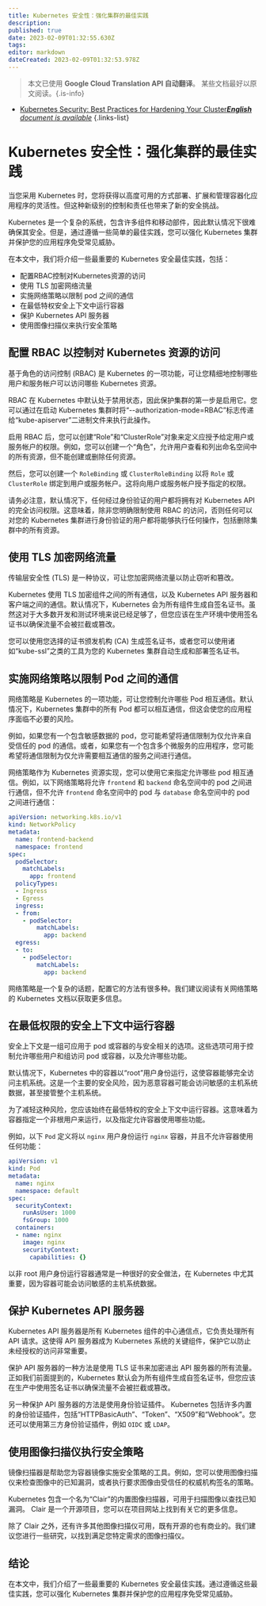 ```yaml
---
title: Kubernetes 安全性：强化集群的最佳实践
description: 
published: true
date: 2023-02-09T01:32:55.630Z
tags: 
editor: markdown
dateCreated: 2023-02-09T01:32:53.978Z
---
```


> 本文已使用 **Google Cloud Translation API 自动翻译**。
某些文档最好以原文阅读。{.is-info}



- [Kubernetes Security: Best Practices for Hardening Your Cluster***English** document is available*](/en/Knowledge-base/Kubernetes/kubernetes-security-best-practices-for-hardening-your-cluster)
{.links-list}


# Kubernetes 安全性：强化集群的最佳实践

当您采用 Kubernetes 时，您将获得以高度可用的方式部署、扩展和管理容器化应用程序的灵活性。但这种新级别的控制和责任也带来了新的安全挑战。

Kubernetes 是一个复杂的系统，包含许多组件和移动部件，因此默认情况下很难确保其安全。但是，通过遵循一些简单的最佳实践，您可以强化 Kubernetes 集群并保护您的应用程序免受常见威胁。

在本文中，我们将介绍一些最重要的 Kubernetes 安全最佳实践，包括：

* 配置RBAC控制对Kubernetes资源的访问
* 使用 TLS 加密网络流量
* 实施网络策略以限制 pod 之间的通信
* 在最低特权安全上下文中运行容器
* 保护 Kubernetes API 服务器
* 使用图像扫描仪来执行安全策略

## 配置 RBAC 以控制对 Kubernetes 资源的访问

基于角色的访问控制 (RBAC) 是 Kubernetes 的一项功能，可让您精细地控制哪些用户和服务帐户可以访问哪些 Kubernetes 资源。

RBAC 在 Kubernetes 中默认处于禁用状态，因此保护集群的第一步是启用它。您可以通过在启动 Kubernetes 集群时将“--authorization-mode=RBAC”标志传递给“kube-apiserver”二进制文件来执行此操作。

启用 RBAC 后，您可以创建“Role”和“ClusterRole”对象来定义应授予给定用户或服务帐户的权限。例如，您可以创建一个“角色”，允许用户查看和列出命名空间中的所有资源，但不能创建或删除任何资源。

然后，您可以创建一个 `RoleBinding` 或 `ClusterRoleBinding` 以将 `Role` 或 `ClusterRole` 绑定到用户或服务帐户。这将向用户或服务帐户授予指定的权限。

请务必注意，默认情况下，任何经过身份验证的用户都将拥有对 Kubernetes API 的完全访问权限。这意味着，除非您明确限制使用 RBAC 的访问，否则任何可以对您的 Kubernetes 集群进行身份验证的用户都将能够执行任何操作，包括删除集群中的所有资源。

## 使用 TLS 加密网络流量

传输层安全性 (TLS) 是一种协议，可让您加密网络流量以防止窃听和篡改。

Kubernetes 使用 TLS 加密组件之间的所有通信，以及 Kubernetes API 服务器和客户端之间的通信。默认情况下，Kubernetes 会为所有组件生成自签名证书。虽然这对于大多数开发和测试环境来说已经足够了，但您应该在生产环境中使用签名证书以确保流量不会被拦截或篡改。

您可以使用您选择的证书颁发机构 (CA) 生成签名证书，或者您可以使用诸如“kube-ssl”之类的工具为您的 Kubernetes 集群自动生成和部署签名证书。

## 实施网络策略以限制 Pod 之间的通信

网络策略是 Kubernetes 的一项功能，可让您控制允许哪些 Pod 相互通信。默认情况下，Kubernetes 集群中的所有 Pod 都可以相互通信，但这会使您的应用程序面临不必要的风险。

例如，如果您有一个包含敏感数据的 pod，您可能希望将通信限制为仅允许来自受信任的 pod 的通信。或者，如果您有一个包含多个微服务的应用程序，您可能希望将通信限制为仅允许需要相互通信的服务之间进行通信。

网络策略作为 Kubernetes 资源实现，您可以使用它来指定允许哪些 pod 相互通信。例如，以下网络策略将允许 `frontend` 和 `backend` 命名空间中的 pod 之间进行通信，但不允许 `frontend` 命名空间中的 pod 与 `database` 命名空间中的 pod 之间进行通信：

```yaml
apiVersion: networking.k8s.io/v1
kind: NetworkPolicy
metadata:
  name: frontend-backend
  namespace: frontend
spec:
  podSelector:
    matchLabels:
      app: frontend
  policyTypes:
  - Ingress
  - Egress
  ingress:
  - from:
    - podSelector:
        matchLabels:
          app: backend
  egress:
  - to:
    - podSelector:
        matchLabels:
          app: backend
```

网络策略是一个复杂的话题，配置它的方法有很多种。我们建议阅读有关网络策略的 Kubernetes 文档以获取更多信息。

## 在最低权限的安全上下文中运行容器

安全上下文是一组可应用于 pod 或容器的与安全相关的选项。这些选项可用于控制允许哪些用户和组访问 pod 或容器，以及允许哪些功能。

默认情况下，Kubernetes 中的容器以“root”用户身份运行，这使容器能够完全访问主机系统。这是一个主要的安全风险，因为恶意容器可能会访问敏感的主机系统数据，甚至接管整个主机系统。

为了减轻这种风险，您应该始终在最低特权的安全上下文中运行容器。这意味着为容器指定一个非根用户来运行，以及指定允许容器使用哪些功能。

例如，以下 `Pod` 定义将以 `nginx` 用户身份运行 `nginx` 容器，并且不允许容器使用任何功能：

```yaml
apiVersion: v1
kind: Pod
metadata:
  name: nginx
  namespace: default
spec:
  securityContext:
    runAsUser: 1000
    fsGroup: 1000
  containers:
  - name: nginx
    image: nginx
    securityContext:
      capabilities: {}
```

以非 root 用户身份运行容器通常是一种很好的安全做法，在 Kubernetes 中尤其重要，因为容器可能会访问敏感的主机系统数据。

## 保护 Kubernetes API 服务器

Kubernetes API 服务器是所有 Kubernetes 组件的中心通信点，它负责处理所有 API 请求。这使得 API 服务器成为 Kubernetes 系统的关键组件，保护它以防止未经授权的访问非常重要。

保护 API 服务器的一种方法是使用 TLS 证书来加密进出 API 服务器的所有流量。正如我们前面提到的，Kubernetes 默认会为所有组件生成自签名证书，但您应该在生产中使用签名证书以确保流量不会被拦截或篡改。

另一种保护 API 服务器的方法是使用身份验证插件。 Kubernetes 包括许多内置的身份验证插件，包括“HTTPBasicAuth”、“Token”、“X509”和“Webhook”。您还可以使用第三方身份验证插件，例如 `OIDC` 或 `LDAP`。

## 使用图像扫描仪执行安全策略

镜像扫描器是帮助您为容器镜像实施安全策略的工具。例如，您可以使用图像扫描仪来检查图像中的已知漏洞，或者执行要求图像由受信任的权威机构签名的策略。

Kubernetes 包含一个名为“Clair”的内置图像扫描器，可用于扫描图像以查找已知漏洞。 Clair 是一个开源项目，您可以在项目网站上找到有关它的更多信息。

除了 Clair 之外，还有许多其他图像扫描仪可用，既有开源的也有商业的。我们建议您进行一些研究，以找到满足您特定需求的图像扫描仪。

## 结论

在本文中，我们介绍了一些最重要的 Kubernetes 安全最佳实践。通过遵循这些最佳实践，您可以强化 Kubernetes 集群并保护您的应用程序免受常见威胁。